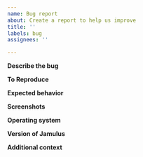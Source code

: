 ```yaml
---
name: Bug report
about: Create a report to help us improve
title: ''
labels: bug
assignees: ''

---
```


**Describe the bug**
<!-- A clear and concise description of what the bug is. -->

**To Reproduce**
<!-- Steps to reproduce the behavior: -->


**Expected behavior**
<!-- A clear and concise description of what you expected to happen. -->

**Screenshots**
<!-- If applicable, add screenshots to help explain your problem. -->

**Operating system**
<!-- Add the operating system you are running, e.g. Windows 10 Version 20H2, macOS 10.15.5, Ubuntu Linux 20.10. Also add where you got Jamulus from, e.g. if you downloaded it from the internet, if you got it from your Linux distribution or if you built from source. -->

**Version of Jamulus**

**Additional context**
<!-- Add any other context about the problem here. -->
